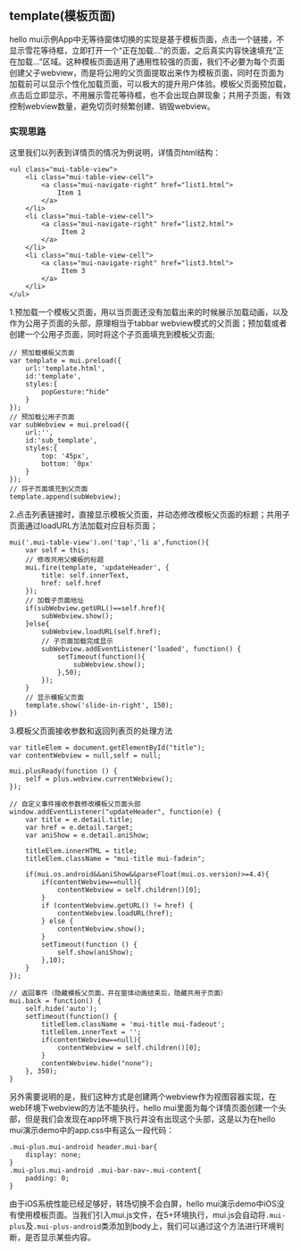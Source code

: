 ## template(模板页面)

hello mui示例App中无等待窗体切换的实现是基于模板页面，点击一个链接，不显示雪花等待框，立即打开一个“正在加载...”的页面，之后真实内容快速填充“正在加载...”区域。这种模板页面适用了通用性较强的页面，我们不必要为每个页面创建父子webview，而是将公用的父页面提取出来作为模板页面，同时在页面为加载前可以显示个性化加载页面，可以极大的提升用户体验。模板父页面预加载，点击后立即显示，不用展示雪花等待框，也不会出现白屏现象；共用子页面，有效控制webview数量，避免切页时频繁创建、销毁webview。

### 实现思路

这里我们以列表到详情页的情况为例说明，详情页html结构：
```
<ul class="mui-table-view">
    <li class="mui-table-view-cell">
        <a class="mui-navigate-right" href="list1.html">
            Item 1
        </a>
    </li>
    <li class="mui-table-view-cell">
        <a class="mui-navigate-right" href="list2.html">
             Item 2
        </a>
    </li>
    <li class="mui-table-view-cell">
        <a class="mui-navigate-right" href="list3.html">
             Item 3
        </a>
    </li>
</ul>
```

1.预加载一个模板父页面，用以当页面还没有加载出来的时候展示加载动画，以及作为公用子页面的头部，原理相当于tabbar webview模式的父页面；预加载或者创建一个公用子页面，同时将这个子页面填充到模板父页面;
```
// 预加载模板父页面
var template = mui.preload({
    url:'template.html',
    id:'template',
    styles:{
        popGesture:"hide"
    }
});
// 预加载公用子页面
var subWebview = mui.preload({
    url:'',
    id:'sub_template',
    styles:{
        top: '45px',
    	bottom: '0px'
    }
});
// 将子页面填充到父页面
template.append(subWebview);
```
2.点击列表链接时，直接显示模板父页面，并动态修改模板父页面的标题；共用子页面通过loadURL方法加载对应目标页面；
```
mui('.mui-table-view').on('tap','li a',function(){	
	var self = this;
	// 修改共用父模板的标题
	mui.fire(template, 'updateHeader', {
		title: self.innerText,
		href: self.href
	});
	// 加载子页面地址
	if(subWebview.getURL()==self.href){
	    subWebview.show();
	}else{
	    subWebview.loadURL(self.href);
	    // 子页面加载完成显示
		subWebview.addEventListener('loaded', function() {
		    setTimeout(function(){
		        subWebview.show();  
		    },50);
		});	
	}
	// 显示模板父页面
	template.show('slide-in-right', 150);			
})
```
3.模板父页面接收参数和返回列表页的处理方法
```	
var titleElem = document.getElementById("title");
var contentWebview = null,self = null;

mui.plusReady(function () {
	self = plus.webview.currentWebview();
});

// 自定义事件接收参数修改模板父页面头部
window.addEventListener("updateHeader", function(e) {
	var title = e.detail.title;
	var href = e.detail.target;
	var aniShow = e.detail.aniShow;
	
	titleElem.innerHTML = title;
	titleElem.className = "mui-title mui-fadein";
	
	if(mui.os.android&&aniShow&&parseFloat(mui.os.version)>=4.4){
		if(contentWebview==null){
			contentWebview = self.children()[0];
		}
		if (contentWebview.getURL() != href) {
			contentWebview.loadURL(href);
		} else {
			contentWebview.show();
		}
		setTimeout(function () {
			self.show(aniShow);
		},10);
	}
});

// 返回事件（隐藏模板父页面，并在窗体动画结束后，隐藏共用子页面）
mui.back = function() {
	self.hide('auto');
	setTimeout(function() {
		titleElem.className = 'mui-title mui-fadeout';
		titleElem.innerText = '';
		if(contentWebview==null){
			contentWebview = self.children()[0];
		}
		contentWebview.hide("none");
	}, 350);
}
```

另外需要说明的是，我们这种方式是创建两个webview作为视图容器实现，在web环境下webview的方法不能执行，hello mui里面为每个详情页面创建一个头部，但是我们会发现在app环境下执行并没有出现这个头部，这是以为在hello mui演示demo中的app.css中有这么一段代码：
```
.mui-plus.mui-android header.mui-bar{
	display: none;
}
.mui-plus.mui-android .mui-bar-nav~.mui-content{
	padding: 0;
}
```
由于iOS系统性能已经足够好，转场切换不会白屏，hello mui演示demo中iOS没有使用模板页面。当我们引入mui.js文件，在5+环境执行，mui.js会自动将`.mui-plus`及`.mui-plus-android`类添加到body上，我们可以通过这个方法进行环境判断，是否显示某些内容。